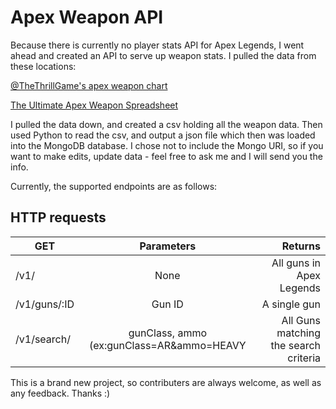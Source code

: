 # Apex Weapon API
Because there is currently no player stats API for Apex Legends, I went ahead and created an API to serve up weapon stats.
I pulled the data from these locations:

[@TheThrillGame's apex weapon chart](https://twitter.com/TheThrillGame/status/1094234867754250240)

[The Ultimate Apex Weapon Spreadsheet](https://docs.google.com/spreadsheets/d/1KxEHPfftQzCcJd6C1GOOd6EzacugepiX8IcyqYwdaVo/edit#gid=0)

I pulled the data down, and created a csv holding all the weapon data. Then used Python to read the csv, and output a json file which then was loaded into the MongoDB database.
I chose not to include the Mongo URI, so if you want to make edits, update data - feel free to ask me and I will send you the info.

Currently, the supported endpoints are as follows:
## HTTP requests
| GET        | Parameters           | Returns  |
| ------------- |:-------------:| -----:|
| /v1/      | None | All guns in Apex Legends |
| /v1/guns/:ID      | Gun ID       |   A single gun |
| /v1/search/ |   gunClass, ammo (ex:gunClass=AR&ammo=HEAVY    |    All Guns matching the search criteria |

This is a brand new project, so contributers are always welcome, as well as any feedback. Thanks :)

